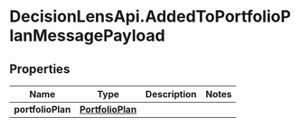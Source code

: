 # DecisionLensApi.AddedToPortfolioPlanMessagePayload

## Properties
Name | Type | Description | Notes
------------ | ------------- | ------------- | -------------
**portfolioPlan** | [**PortfolioPlan**](PortfolioPlan.md) |  | 


